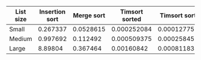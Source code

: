 | List size  | Insertion sort  | Merge sort  | Timsort sorted  | Timsort sort
|----------- |---------------- |------------ |---------------- |--------------
| Small      | 0.267337        | 0.0528615   | 0.000252084     | 0.00012775
| Medium     | 0.997692        | 0.112492    | 0.000509375     | 0.000258458
| Large      | 8.89804         | 0.367464    | 0.00160842      | 0.000811834